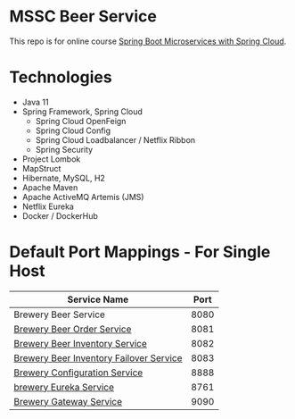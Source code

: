 # MSSC Beer Service
This repo is for online course [Spring Boot Microservices with Spring Cloud](https://www.udemy.com/course/spring-boot-microservices-with-spring-cloud-beginner-to-guru/).

# Technologies
- Java 11
- Spring Framework, Spring Cloud    
    - Spring Cloud OpenFeign
    - Spring Cloud Config 
    - Spring Cloud Loadbalancer / Netflix Ribbon
    - Spring Security
- Project Lombok
- MapStruct
- Hibernate, MySQL, H2
- Apache Maven
- Apache ActiveMQ Artemis (JMS)
- Netflix Eureka
- Docker / DockerHub

# Default Port Mappings - For Single Host
| Service Name | Port | 
| --------| -----|
| Brewery Beer Service | 8080 |
| [Brewery Beer Order Service](https://github.com/RaggerBreak/mssc-beer-order-service) | 8081 |
| [Brewery Beer Inventory Service](https://github.com/RaggerBreak/mssc-beer-inventory-service) | 8082 |
| [Brewery Beer Inventory Failover Service](https://github.com/RaggerBreak/mssc-inventory-failover)  | 8083 | 
| [Brewery Configuration Service](https://github.com/RaggerBreak/mssc-config-server) | 8888 |
| [brewery Eureka Service](https://github.com/RaggerBreak/mssc-brewery-eureka) | 8761 | 
| [Brewery Gateway Service](https://github.com/RaggerBreak/mssc-brewery-gateway) | 9090 | 
